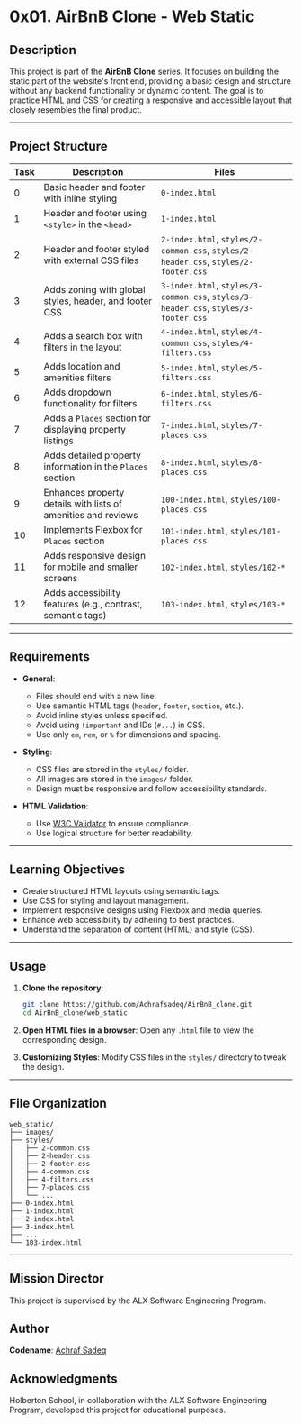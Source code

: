  # 0x01. AirBnB Clone - Web Static

## Description

This project is part of the **AirBnB Clone** series. It focuses on building the static part of the website's front end, providing a basic design and structure without any backend functionality or dynamic content. The goal is to practice HTML and CSS for creating a responsive and accessible layout that closely resembles the final product.

---

## Project Structure

| Task | Description                                                                                      | Files                                                                 |
|------|--------------------------------------------------------------------------------------------------|----------------------------------------------------------------------|
| 0    | Basic header and footer with inline styling                                                      | `0-index.html`                                                      |
| 1    | Header and footer using `<style>` in the `<head>`                                                | `1-index.html`                                                      |
| 2    | Header and footer styled with external CSS files                                                | `2-index.html`, `styles/2-common.css`, `styles/2-header.css`, `styles/2-footer.css` |
| 3    | Adds zoning with global styles, header, and footer CSS                                           | `3-index.html`, `styles/3-common.css`, `styles/3-header.css`, `styles/3-footer.css` |
| 4    | Adds a search box with filters in the layout                                                    | `4-index.html`, `styles/4-common.css`, `styles/4-filters.css`       |
| 5    | Adds location and amenities filters                                                             | `5-index.html`, `styles/5-filters.css`                              |
| 6    | Adds dropdown functionality for filters                                                         | `6-index.html`, `styles/6-filters.css`                              |
| 7    | Adds a `Places` section for displaying property listings                                        | `7-index.html`, `styles/7-places.css`                               |
| 8    | Adds detailed property information in the `Places` section                                      | `8-index.html`, `styles/8-places.css`                               |
| 9    | Enhances property details with lists of amenities and reviews                                   | `100-index.html`, `styles/100-places.css`                           |
| 10   | Implements Flexbox for `Places` section                                                         | `101-index.html`, `styles/101-places.css`                           |
| 11   | Adds responsive design for mobile and smaller screens                                           | `102-index.html`, `styles/102-*`                                    |
| 12   | Adds accessibility features (e.g., contrast, semantic tags)                                     | `103-index.html`, `styles/103-*`                                    |

---

## Requirements

- **General**:
  - Files should end with a new line.
  - Use semantic HTML tags (`header`, `footer`, `section`, etc.).
  - Avoid inline styles unless specified.
  - Avoid using `!important` and IDs (`#...`) in CSS.
  - Use only `em`, `rem`, or `%` for dimensions and spacing.

- **Styling**:
  - CSS files are stored in the `styles/` folder.
  - All images are stored in the `images/` folder.
  - Design must be responsive and follow accessibility standards.

- **HTML Validation**:
  - Use [W3C Validator](https://validator.w3.org/) to ensure compliance.
  - Use logical structure for better readability.

---

## Learning Objectives

- Create structured HTML layouts using semantic tags.
- Use CSS for styling and layout management.
- Implement responsive designs using Flexbox and media queries.
- Enhance web accessibility by adhering to best practices.
- Understand the separation of content (HTML) and style (CSS).

---

## Usage

1. **Clone the repository**:
   ```bash
   git clone https://github.com/Achrafsadeq/AirBnB_clone.git
   cd AirBnB_clone/web_static
   ```

2. **Open HTML files in a browser**:
   Open any `.html` file to view the corresponding design.

4. **Customizing Styles**:
   Modify CSS files in the `styles/` directory to tweak the design.

---

## File Organization

```plaintext
web_static/
├── images/
├── styles/
│   ├── 2-common.css
│   ├── 2-header.css
│   ├── 2-footer.css
│   ├── 4-common.css
│   ├── 4-filters.css
│   ├── 7-places.css
│   └── ...
├── 0-index.html
├── 1-index.html
├── 2-index.html
├── 3-index.html
├── ...
└── 103-index.html
```

---

## Mission Director
This project is supervised by the ALX Software Engineering Program.

## Author
 
**Codename**: [Achraf Sadeq](https://github.com/Achrafsadeq) 
  
## Acknowledgments
Holberton School, in collaboration with the ALX Software Engineering Program, developed this project for educational purposes.


